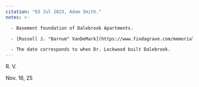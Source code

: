 ```yaml
---
citation: "03 Jul 2023, Adam Smith."
notes: >- 

  - Basement foundation of Dalebrook Apartments. 

  - [Russell J. "Barnum" VanDeMark](https://www.findagrave.com/memorial/162653745/russell-j-vandemark) (12 Sep 1903 to 29 Dec 1989).

  - The date corresponds to when Dr. Lockwood built Dalebrook.
---
```

R. V. 

Nov. 16, 25


